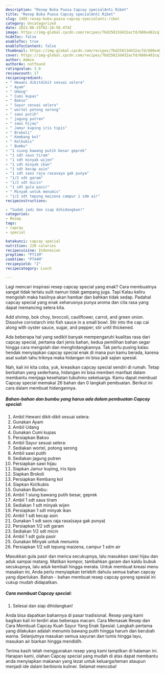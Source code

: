 ```yaml
---
description: "Resep Buka Puasa Capcay specialAnti Ribet"
title: "Resep Buka Puasa Capcay specialAnti Ribet"
slug: 2405-resep-buka-puasa-capcay-specialanti-ribet
category: Uncategorized
date: 2022-06-25T02:18:50.474Z
image: https://img-global.cpcdn.com/recipes/7bd25813d432acfd/680x482cq70/capcay-special-foto-resep-utama.jpg
hideToc: false
enableToc: true
enableTocContent: false
thumbnail: https://img-global.cpcdn.com/recipes/7bd25813d432acfd/680x482cq70/capcay-special-foto-resep-utama.jpg
cover: https://img-global.cpcdn.com/recipes/7bd25813d432acfd/680x482cq70/capcay-special-foto-resep-utama.jpg
author: Admin
authorAv: notfound
ratingvalue: 3.8
reviewcount: 17
recipeingredient:
- " Hewani dikitdikit sesuai selera"
- " Ayam"
- " Udang"
- " Cumi kupas"
- " Bakso"
- " Sayur sesuai selera"
- " wortel potong serong"
- " sawi putih"
- " jagung putren"
- " sawi hijau"
- " Jamur kuping iris tipis"
- " Brokoli"
- " Kembang kol"
- " Kolkubis"
- " Bumbu"
- "1 siung bawang putih besar geprek"
- "1 sdt saus tiram"
- "1 sdt minyak wijen"
- "1 sdt minyak ikan"
- "1 sdt kecap asin"
- "1 sdt saos raja rasasaya gak punya"
- "1/2 sdt garam"
- "1/2 sdt micin"
- "1 sdt gula pasir"
- " Minyak untuk menumis"
- "1/2 sdt tepung maizena campur 1 sdm air"
recipeinstructions:

- "Sudah jadi dan siap dihidangkan!"
categories:
- Resep
tags:
- capcay
- special

katakunci: capcay special 
nutrition: 220 calories
recipecuisine: Indonesian
preptime: "PT11M"
cooktime: "PT44M"
recipeyield: "2"
recipecategory: Lunch

---
```



Lagi mencari inspirasi resep capcay special yang enak? Cara membuatnya sangat tidak terlalu sulit namun tidak gampang juga. Tapi Kalau keliru mengolah maka hasilnya akan hambar dan bahkan tidak sedap. Padahal capcay special yang enak seharusnya punya aroma dan cita rasa yang dapat memancing selera kita.


Add shrimp, bok choy, broccoli, cauliflower, carrot, and green onion. Dissolve cornstarch into fish sauce in a small bowl. Stir into the cap cai along with oyster sauce, sugar, and pepper; stir until thickened.

Ada beberapa hal yang sedikit banyak mempengaruhi kualitas rasa dari capcay special, pertama dari jenis bahan, kedua pemilihan bahan segar hingga cara mengolah dan menghidangkannya. Tak perlu pusing kalau hendak menyiapkan capcay special enak di mana pun kamu berada, karena asal sudah tahu triknya maka hidangan ini bisa jadi sajian spesial.


Nah, kali ini kita coba, yuk, kreasikan capcay special sendiri di rumah. Tetap berbahan yang sederhana, hidangan ini bisa memberi manfaat dalam membantu menjaga kesehatan tubuhmu sekeluarga. Kamu dapat membuat Capcay special memakai 26 bahan dan 0 langkah pembuatan. Berikut ini cara dalam membuat hidangannya.

<!--inarticleads1-->

##### Bahan-bahan dan bumbu yang harus ada dalam pembuatan Capcay special:

1. Ambil  Hewani dikit-dikit sesuai selera:
1. Gunakan  Ayam
1. Ambil  Udang
1. Gunakan  Cumi kupas
1. Persiapkan  Bakso
1. Ambil  Sayur sesuai selera:
1. Sediakan  wortel, potong serong
1. Ambil  sawi putih
1. Sediakan  jagung putren
1. Persiapkan  sawi hijau
1. Siapkan  Jamur kuping, iris tipis
1. Siapkan  Brokoli
1. Persiapkan  Kembang kol
1. Siapkan  Kol/kubis
1. Gunakan  Bumbu:
1. Ambil 1 siung bawang putih besar, geprek
1. Ambil 1 sdt saus tiram
1. Sediakan 1 sdt minyak wijen
1. Persiapkan 1 sdt minyak ikan
1. Ambil 1 sdt kecap asin
1. Gunakan 1 sdt saos raja rasa(saya gak punya)
1. Persiapkan 1/2 sdt garam
1. Sediakan 1/2 sdt micin
1. Ambil 1 sdt gula pasir
1. Gunakan  Minyak untuk menumis
1. Persiapkan 1/2 sdt tepung maizena, campur 1 sdm air


Masukkan gula pasir dan merica secukupnya, lalu masukkan sawi hijau dan aduk sampai matang. Matikan kompor, tambahkan garam dan kaldu bubuk secukupnya, lalu aduk kembali hingga merata. Untuk membuat kreasi menu masakan ini, Anda perlu menyiapkan terlebih dahulu semua bahan capcay yang diperlukan. Bahan - bahan membuat resep capcay goreng spesial ini cukup mudah didapatkan. 

<!--inarticleads2-->

##### Cara membuat Capcay special:


1. Selesai dan siap dihidangkan!

Anda bisa dapatkan bahannya di pasar tradisional. Resep yang kami bagikan kali ini terdiri atas beberapa macam. Cara Memasak Resep dan Cara Membuat Capcay Kuah Sayur Yang Enak Spesial. Langkah pertama yang dilakukan adalah menumis bawang putih hingga harum dan berubah warna. Selanjutnya masukan semua sayuran dan tumis hingga layu, masukan air biarkan hingga mendidih. 

Terima kasih telah menggunakan resep yang kami tampilkan di halaman ini. Harapan kami, olahan Capcay special yang mudah di atas dapat membantu anda menyiapkan makanan yang lezat untuk keluarga/teman ataupun menjadi ide dalam berbisnis kuliner. Selamat mencoba!

